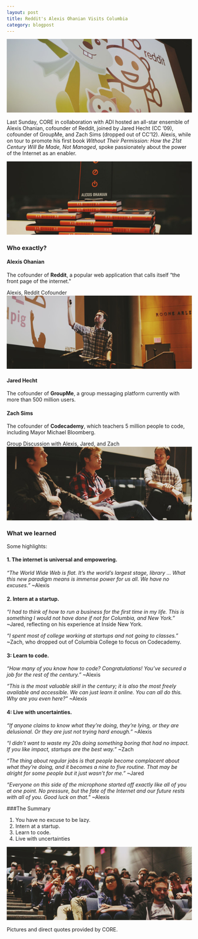 ```yaml
---
layout: post
title: Reddit's Alexis Ohanian Visits Columbia
category: blogpost
---
```


![Presentation](/img/reddit_presentation.jpg)

Last Sunday, CORE in collaboration with ADI hosted an all-star ensemble of Alexis Ohanian, cofounder of Reddit, joined by Jared Hecht (CC ’09), cofounder of GroupMe, and Zach Sims (dropped out of CC’12). Alexis, while on tour to promote his first book <i>Without Their Permission: How the 21st Century Will Be Made, Not Managed</i>, spoke passionately about the power of the Internet as an enabler.

![Book](/img/reddit_book.jpg)

### Who exactly?

#### Alexis Ohanian
The cofounder of <strong>Reddit</strong>, a popular web application that calls itself “the front page of the internet."

Alexis, Reddit Cofounder<br />
![Alexis Ohanian](/img/reddit_alexis.jpg)

#### Jared Hecht
The cofounder of <strong>GroupMe</strong>, a group messaging platform currently with more than 500 million users.

#### Zach Sims
The cofounder of <strong>Codecademy</strong>, which teachers 5 million people to code, including Mayor Michael Bloomberg.

Group Discussion with Alexis, Jared, and Zach<br />
![Discussion](/img/reddit_discussion.jpg)

### What we learned

Some highlights:

#### 1. The internet is universal and empowering.
<span><i>“The World Wide Web is flat. It’s the world’s largest stage, library … What this new paradigm means is immense power for us all. We have no excuses.”</i> ~Alexis </span>

#### 2. Intern at a startup.

<span><i>“I had to think of how to run a business for the first time in my life. This is something I would not have done if not for Columbia, and New York.”</i> ~Jared, reflecting on his experience at Inside New York. </span>

<span><i>“I spent most of college working at startups and not going to classes.”</i> ~Zach, who dropped out of Columbia College to focus on Codecademy. </span>

#### 3: Learn to code.
<span><i>“How many of you know how to code? Congratulations! You’ve secured a job for the rest of the century.”</i> ~Alexis </span>

<span><i>“This is the most valuable skill in the century; it is also the most freely available and accessible. We can just learn it online. You can all do this. Why are you even here?"</i> ~Alexis </span>

#### 4: Live with uncertainties.
<span><i>“If anyone claims to know what they’re doing, they’re lying, or they are delusional. Or they are just not trying hard enough.”</i> ~Alexis </span>

<span><i>“I didn’t want to waste my 20s doing something boring that had no impact. If you like impact, startups are the best way.”</i> ~Zach </span>

<span><i>“The thing about regular jobs is that people become complacent about what they’re doing, and it becomes a nine to five routine. That may be alright for some people but it just wasn’t for me.”</i> ~Jared </span>

<span><i>“Everyone on this side of the microphone started off exactly like all of you at one point. No pressure, but the fate of the Internet and our future rests with all of you. Good luck on that."</i> ~Alexis </span>

###The Summary
1. You have no excuse to be lazy.
2. Intern at a startup.
3. Learn to code.
4. Live with uncertainties

![Audience](/img/reddit_audience.jpg)

Pictures and direct quotes provided by CORE.
